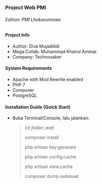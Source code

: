 ### Project Web PMI
###### Edition: PMI Lhokseumawe

#### Project Info
- Author: Diva Mujaddidi
- Mega Collab: Muhammad Khairul Ammar
- Company: Technosaber

#### System Requirements
- Apache with Mod Rewrite enabled
- PHP 7
- Composer
- PostgreSQL

#### Installation Guide (Quick Start)
- Buka Terminal/Console, lalu jalankan:

  > cd *folder_web*
  >
  > composer install
  >
  > php artisan key:generate
  >
  > php artisan config:cache
  >
  > php artisan view:cache
  >
  > composer dump-autoload